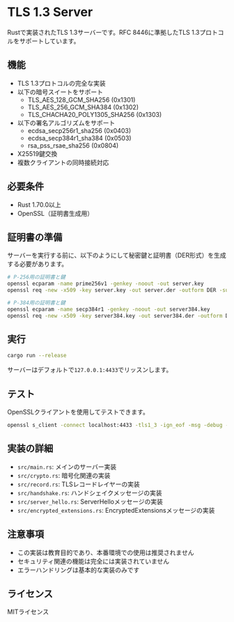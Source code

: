 # TLS 1.3 Server

Rustで実装されたTLS 1.3サーバーです。RFC 8446に準拠したTLS 1.3プロトコルをサポートしています。

## 機能

- TLS 1.3プロトコルの完全な実装
- 以下の暗号スイートをサポート
  - TLS_AES_128_GCM_SHA256 (0x1301)
  - TLS_AES_256_GCM_SHA384 (0x1302)
  - TLS_CHACHA20_POLY1305_SHA256 (0x1303)
- 以下の署名アルゴリズムをサポート
  - ecdsa_secp256r1_sha256 (0x0403)
  - ecdsa_secp384r1_sha384 (0x0503)
  - rsa_pss_rsae_sha256 (0x0804)
- X25519鍵交換
- 複数クライアントの同時接続対応

## 必要条件

- Rust 1.70.0以上
- OpenSSL（証明書生成用）

## 証明書の準備

サーバーを実行する前に、以下のようにして秘密鍵と証明書（DER形式）を生成する必要があります。

```bash
# P-256用の証明書と鍵
openssl ecparam -name prime256v1 -genkey -noout -out server.key
openssl req -new -x509 -key server.key -out server.der -outform DER -subj "/CN=localhost"

# P-384用の証明書と鍵
openssl ecparam -name secp384r1 -genkey -noout -out server384.key
openssl req -new -x509 -key server384.key -out server384.der -outform DER -subj "/CN=localhost"
```

## 実行

```bash
cargo run --release
```

サーバーはデフォルトで`127.0.0.1:4433`でリッスンします。

## テスト

OpenSSLクライアントを使用してテストできます。

```bash
openssl s_client -connect localhost:4433 -tls1_3 -ign_eof -msg -debug -state -trace
```

## 実装の詳細

- `src/main.rs`: メインのサーバー実装
- `src/crypto.rs`: 暗号化関連の実装
- `src/record.rs`: TLSレコードレイヤーの実装
- `src/handshake.rs`: ハンドシェイクメッセージの実装
- `src/server_hello.rs`: ServerHelloメッセージの実装
- `src/encrypted_extensions.rs`: EncryptedExtensionsメッセージの実装

## 注意事項

- この実装は教育目的であり、本番環境での使用は推奨されません
- セキュリティ関連の機能は完全には実装されていません
- エラーハンドリングは基本的な実装のみです

## ライセンス

MITライセンス 
